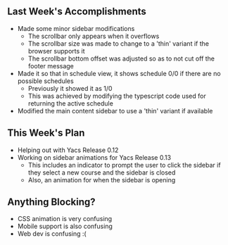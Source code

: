 ## Last Week's Accomplishments

- Made some minor sidebar modifications
  - The scrollbar only appears when it overflows
  - The scrollbar size was made to change to a 'thin' variant if the browser supports it
  - The scrollbar bottom offset was adjusted so as to not cut off the footer message
- Made it so that in schedule view, it shows schedule 0/0 if there are no possible schedules
  - Previously it showed it as 1/0
  - This was achieved by modifying the typescript code used for returning the active schedule
- Modified the main content sidebar to use a 'thin' variant if available

## This Week's Plan

- Helping out with Yacs Release 0.12
- Working on sidebar animations for Yacs Release 0.13
  - This includes an indicator to prompt the user to click the sidebar if they select a new course and the sidebar is closed
  - Also, an animation for when the sidebar is opening 

## Anything Blocking?

- CSS animation is very confusing
- Mobile support is also confusing
- Web dev is confusing :(
